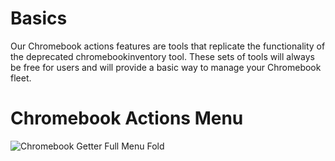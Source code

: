 # Basics

Our Chromebook actions features are tools that replicate the functionality of the deprecated chromebookinventory tool.
These sets of tools will always be free for users and will provide a basic way to manage your Chromebook fleet.

# Chromebook Actions Menu

![Chromebook Getter Full Menu Fold](~@static/full_menu.png)
